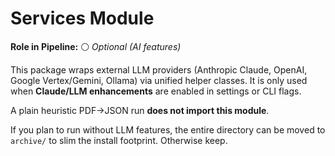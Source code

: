 # Services Module

**Role in Pipeline:** ⚪ *Optional (AI features)*

This package wraps external LLM providers (Anthropic Claude, OpenAI, Google Vertex/Gemini, Ollama) via unified helper classes. It is only used when **Claude/LLM enhancements** are enabled in settings or CLI flags.

A plain heuristic PDF→JSON run **does not import this module**.

If you plan to run without LLM features, the entire directory can be moved to `archive/` to slim the install footprint. Otherwise keep.
